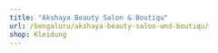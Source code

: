 ```yaml
---
title: "Akshaya Beauty Salon & Boutiqu"
url: /bengaluru/akshaya-beauty-salon-und-boutiqu/
shop: Kleidung
---
```

